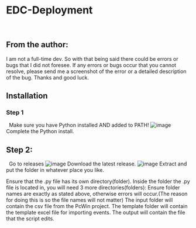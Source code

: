 # EDC-Deployment
&nbsp;&nbsp;
## From the author:
I am not a full-time dev. So with that being said there could be errors or bugs that I did not foresee. If any errors or bugs occur that you cannot resolve, please    send me a screenshot of the error or a detailed description of the bug. Thanks and good luck.


## Installation
### Step 1
&nbsp;&nbsp;Make sure you have Python installed AND added to PATH!
![image](https://github.com/user-attachments/assets/13f73752-ffab-4f4d-b469-d7f6d0d274b7)
Complete the Python install.
## Step 2:
&nbsp;&nbsp;Go to releases
![image](https://github.com/user-attachments/assets/a2316742-d4bd-433b-9cd4-b249b9344e53)
Download the latest release.
![image](https://github.com/user-attachments/assets/e3d0b5c4-27da-4a67-af0c-abb9f693dea2)
Extract and put the folder in whatever place you like.


Ensure that the .py file has its own directory(folder).
Inside the folder the .py file is located in, you will need 3 more directories(folders):
Ensure folder names are exactly as stated above, otherwise errors will occur.(The reason for doing this is so the file names will not matter)
The input folder will contain the csv file from the PcWin project.
The template folder will contain the template excel file for importing events.
The output will contain the file that the script edits.
  
 
  
